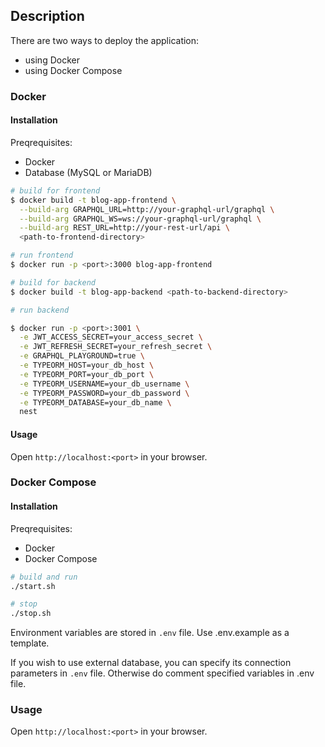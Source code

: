 ## Description

There are two ways to deploy the application:
- using Docker
- using Docker Compose

### Docker

#### Installation

Preqrequisites:
- Docker
- Database (MySQL or MariaDB)

```bash
# build for frontend
$ docker build -t blog-app-frontend \
  --build-arg GRAPHQL_URL=http://your-graphql-url/graphql \
  --build-arg GRAPHQL_WS=ws://your-graphql-url/graphql \
  --build-arg REST_URL=http://your-rest-url/api \
  <path-to-frontend-directory>

# run frontend
$ docker run -p <port>:3000 blog-app-frontend

# build for backend
$ docker build -t blog-app-backend <path-to-backend-directory>

# run backend

$ docker run -p <port>:3001 \
  -e JWT_ACCESS_SECRET=your_access_secret \
  -e JWT_REFRESH_SECRET=your_refresh_secret \
  -e GRAPHQL_PLAYGROUND=true \
  -e TYPEORM_HOST=your_db_host \
  -e TYPEORM_PORT=your_db_port \
  -e TYPEORM_USERNAME=your_db_username \
  -e TYPEORM_PASSWORD=your_db_password \
  -e TYPEORM_DATABASE=your_db_name \
  nest
```

#### Usage

Open `http://localhost:<port>` in your browser.

### Docker Compose

#### Installation

Preqrequisites:
- Docker
- Docker Compose

```bash
# build and run
./start.sh

# stop
./stop.sh
```

Environment variables are stored in `.env` file. Use .env.example as a template.

If you wish to use external database, you can specify its connection parameters in `.env` file. Otherwise do comment specified variables in .env file.

### Usage

Open `http://localhost:<port>` in your browser.

